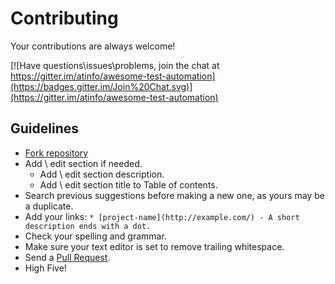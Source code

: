# Contributing

Your contributions are always welcome!

[![Have questions\issues\problems, join the chat at https://gitter.im/atinfo/awesome-test-automation](https://badges.gitter.im/Join%20Chat.svg)](https://gitter.im/atinfo/awesome-test-automation)

## Guidelines

* [Fork repository](https://github.com/atinfo/awesome-test-automation/fork)
* Add \ edit section if needed.
    * Add \ edit section description.
    * Add \ edit section title to Table of contents.
* Search previous suggestions before making a new one, as yours may be a duplicate.
* Add your links: `* [project-name](http://example.com/) - A short description ends with a dot.`
* Check your spelling and grammar.
* Make sure your text editor is set to remove trailing whitespace.
* Send a [Pull Request](https://help.github.com/categories/63/articles).
* High Five!
